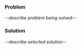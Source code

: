 <!-- markdownlint-disable MD036 MD041 -->

### Problem

*--describe problem being solved--*

### Solution

*--describe selected solution--*
